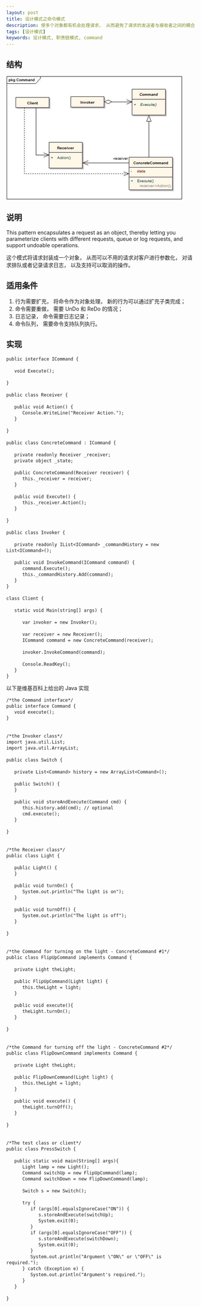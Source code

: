 ```yaml
---
layout: post
title: 设计模式之命令模式
description: 使多个对象都有机会处理请求， 从而避免了请求的发送者与接收者之间的耦合。 将接收对象组成链， 在链上传递请求， 知道有一个对象处理请求为止。
tags: [设计模式]
keywords: 设计模式, 职责链模式, command
---
```


## 结构

![职责链模式](/assets/post-images/command.jpg)

## 说明

This pattern encapsulates a request as an object, thereby letting you parameterize clients with different requests, queue or log requests, and support undoable operations.

这个模式将请求封装成一个对象，  从而可以不用的请求对客户进行参数化， 对请求排队或者记录请求日志， 以及支持可以取消的操作。

## 适用条件

1. 行为需要扩充， 将命令作为对象处理， 新的行为可以通过扩充子类完成；  
2. 命令需要重做， 需要 UnDo 和 ReDo 的情况；  
3. 日志记录， 命令需要日志记录；  
4. 命令队列， 需要命令支持队列执行。

## 实现

    public interface ICommand {
    
       void Execute();
    
    }
    
    public class Receiver {
          
       public void Action() {
          Console.WriteLine("Receiver Action.");
       }
    
    }
    
    public class ConcreteCommand : ICommand {
    
       private readonly Receiver _receiver;
       private object _state;
    
       public ConcreteCommand(Receiver receiver) {
          this._receiver = receiver;
       }
    
       public void Execute() {
          this._receiver.Action();
       }
    
    }
    
    public class Invoker {
          
       private readonly IList<ICommand> _commandHistory = new List<ICommand>();
    
       public void InvokeCommand(ICommand command) {
          command.Execute();
          this._commandHistory.Add(command);
       }
    }
    
    class Client {
          
       static void Main(string[] args) {
    
          var invoker = new Invoker();
    
          var receiver = new Receiver();
          ICommand command = new ConcreteCommand(receiver);
             
          invoker.InvokeCommand(command);
    
          Console.ReadKey();
       }
    }

以下是维基百科上给出的 Java 实现

    /*the Command interface*/
    public interface Command {
       void execute();
    }
     
     
    /*the Invoker class*/
    import java.util.List;
    import java.util.ArrayList;
     
    public class Switch {
     
       private List<Command> history = new ArrayList<Command>();
     
       public Switch() {
       }
     
       public void storeAndExecute(Command cmd) {
          this.history.add(cmd); // optional 
          cmd.execute();        
       }
     
    }
     
     
    /*the Receiver class*/
    public class Light {
     
       public Light() {
       }
     
       public void turnOn() {
          System.out.println("The light is on");
       }
     
       public void turnOff() {
          System.out.println("The light is off");
       }
     
    }
     
     
    /*the Command for turning on the light - ConcreteCommand #1*/
    public class FlipUpCommand implements Command {
     
       private Light theLight;
     
       public FlipUpCommand(Light light) {
          this.theLight = light;
       }
     
       public void execute(){
          theLight.turnOn();
       }
     
    }
     
     
    /*the Command for turning off the light - ConcreteCommand #2*/
    public class FlipDownCommand implements Command {
     
       private Light theLight;
     
       public FlipDownCommand(Light light) {
          this.theLight = light;
       }
     
       public void execute() {
          theLight.turnOff();
       }
     
    }
     
     
    /*The test class or client*/
    public class PressSwitch {
     
       public static void main(String[] args){
          Light lamp = new Light();
          Command switchUp = new FlipUpCommand(lamp);
          Command switchDown = new FlipDownCommand(lamp);
     
          Switch s = new Switch();
     
          try {
             if (args[0].equalsIgnoreCase("ON")) {
                s.storeAndExecute(switchUp);
                System.exit(0);
             }
             if (args[0].equalsIgnoreCase("OFF")) {
                s.storeAndExecute(switchDown);
                System.exit(0);
             }
             System.out.println("Argument \"ON\" or \"OFF\" is required.");
          } catch (Exception e) {
             System.out.println("Argument's required.");
          }
       }
    
    }